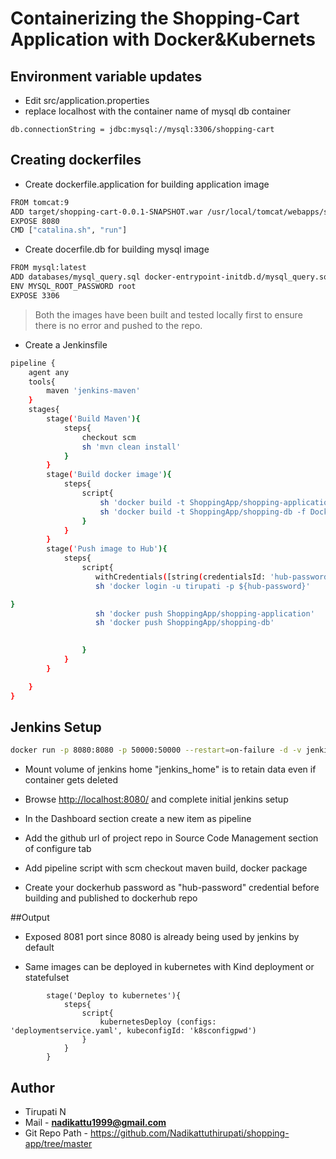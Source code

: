 # Containerizing the Shopping-Cart Application with Docker&Kubernets

## Environment variable updates

- Edit src/application.properties
- replace localhost with the container name of mysql db container

```
db.connectionString = jdbc:mysql://mysql:3306/shopping-cart
```

## Creating dockerfiles

- Create dockerfile.application for building application image

```bash
FROM tomcat:9
ADD target/shopping-cart-0.0.1-SNAPSHOT.war /usr/local/tomcat/webapps/shopping-cart-0.0.1-SNAPSHOT.war
EXPOSE 8080
CMD ["catalina.sh", "run"]

```

- Create docerfile.db for building mysql image

```bash
FROM mysql:latest
ADD databases/mysql_query.sql docker-entrypoint-initdb.d/mysql_query.sql
ENV MYSQL_ROOT_PASSWORD root
EXPOSE 3306

```

> Both the images have been built and tested locally first to ensure there is no error and pushed to the repo.

- Create a Jenkinsfile

```bash
pipeline {
    agent any
    tools{
        maven 'jenkins-maven'
    }
    stages{
        stage('Build Maven'){
            steps{
                checkout scm
                sh 'mvn clean install'
            }
        }
        stage('Build docker image'){
            steps{
                script{
                    sh 'docker build -t ShoppingApp/shopping-application -f Dockerfile.application .'
                    sh 'docker build -t ShoppingApp/shopping-db -f Dockerfile.db .'
                }
            }
        }
        stage('Push image to Hub'){
            steps{
                script{
                   withCredentials([string(credentialsId: 'hub-password', variable: 'hub-password')]) {
                   sh 'docker login -u tirupati -p ${hub-password}'

}
                   sh 'docker push ShoppingApp/shopping-application'
                   sh 'docker push ShoppingApp/shopping-db'

                   
                }
            }
        }

    }
}

```

## Jenkins Setup

```bash
docker run -p 8080:8080 -p 50000:50000 --restart=on-failure -d -v jenkins_home:/var/jenkins_home jenkins/jenkins:lts-jdk11

```

- Mount volume of jenkins home "jenkins_home" is to retain data even if container gets deleted

- Browse [http://localhost:8080/](http://localhost:8080/) and complete initial jenkins setup


- In the Dashboard section create a new item as pipeline

- Add the github url of project repo in Source Code Management section of configure tab

- Add pipeline script with scm checkout maven build, docker package

- Create your dockerhub password as "hub-password" credential before building and published to dockerhub repo

##Output

- Exposed 8081 port since 8080 is already being used by jenkins by default

- Same images can be deployed in kubernetes with Kind deployment or statefulset

```
        stage('Deploy to kubernetes'){
            steps{
                script{
                    kubernetesDeploy (configs: 'deploymentservice.yaml', kubeconfigId: 'k8sconfigpwd')
                }
            }
        }
```

## Author

- Tirupati N
- Mail - **nadikattu1999@gmail.com**
- Git Repo Path - https://github.com/Nadikattuthirupati/shopping-app/tree/master

